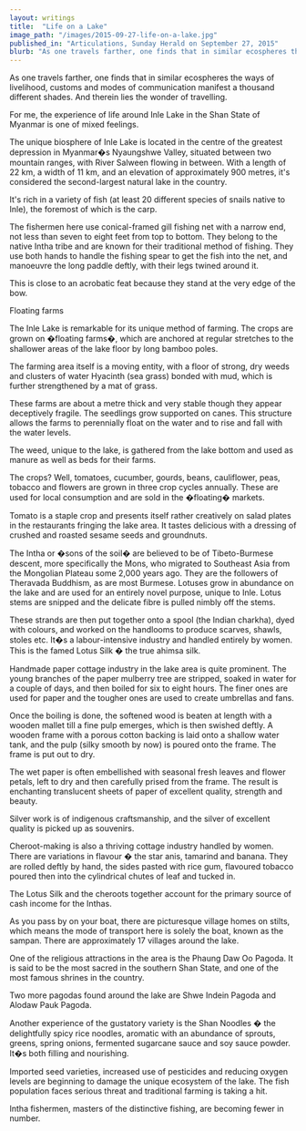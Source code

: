 ```yaml
---
layout: writings
title:  "Life on a Lake"
image_path: "/images/2015-09-27-life-on-a-lake.jpg"
published_in: "Articulations, Sunday Herald on September 27, 2015"
blurb: "As one travels farther, one finds that in similar ecospheres the ways of livelihood, customs and modes of communication manifest a thousand different shades. And therein lies the wonder of travelling. As one travels farther, one finds that in similar ecospheres the ways of livelihood ..."
---
```


As one travels farther, one finds that in similar ecospheres the ways of livelihood, customs and modes of communication manifest a thousand different shades. And therein lies the wonder of travelling.

For me, the experience of life around Inle Lake in the Shan State of Myanmar  is one of mixed feelings.

The unique biosphere of Inle Lake is located in the centre of the greatest depression in Myanmar�s Nyaungshwe Valley, situated between two mountain ranges, with River Salween flowing in between. With a length of 22 km, a width of 11 km, and an elevation of approximately 900 metres, it's considered the second-largest natural lake in the country.

It's rich in a variety of fish (at least 20 different species of snails native to Inle), the foremost of which is the carp.

The fishermen here use conical-framed gill fishing net with a narrow end, not less than seven to eight feet from top to bottom. They belong to the native Intha tribe and are known for their traditional method of fishing. They use both hands to handle the fishing spear to get the fish into the net, and manoeuvre the long paddle deftly,  with their legs twined around it.

This is close to an acrobatic feat because they stand at the very edge of the bow.

Floating farms

The Inle Lake is remarkable for its unique method of farming. The crops are grown on �floating farms�, which are anchored at regular stretches to the shallower areas of the lake floor by long bamboo poles.

The farming area itself is a moving entity, with a floor of strong, dry weeds and clusters of water Hyacinth (sea grass) bonded with mud, which is further strengthened by a mat of grass.

These farms are about a metre thick and very stable though they appear deceptively fragile. The seedlings grow supported on canes. This structure allows the farms to perennially float on the water and to rise and fall with the water levels.

The weed, unique to the lake, is gathered from the lake bottom and used as manure as well as beds for their farms.

The crops? Well, tomatoes, cucumber, gourds, beans, cauliflower, peas, tobacco and flowers are grown in three crop cycles annually. These are used for local consumption and are sold in the �floating� markets.

Tomato is a staple crop and presents itself rather creatively on salad plates in the restaurants fringing the lake area. It tastes delicious with a dressing of crushed and roasted sesame seeds and groundnuts.

The Intha or �sons of the soil� are believed to be of Tibeto-Burmese descent, more specifically the Mons, who migrated to Southeast Asia from the Mongolian Plateau some 2,000 years ago. They are the followers of Theravada Buddhism, as are most Burmese.
Lotuses grow in abundance on the lake and are used for an entirely novel purpose, unique to Inle. Lotus stems are snipped and the delicate fibre is pulled nimbly off the stems.

These strands are then put together onto a spool (the Indian charkha), dyed with colours, and worked on the handlooms to produce scarves, shawls, stoles etc. It�s a labour-intensive industry and handled entirely by women. This is the famed Lotus Silk � the true ahimsa silk.

Handmade paper cottage industry in the lake area is quite prominent. The young branches of the paper mulberry tree are stripped, soaked in water for a couple of days, and then boiled for six to eight hours. The finer ones are used for paper and the tougher ones are used to create umbrellas and fans.

Once the boiling is done, the softened wood is beaten at length with a wooden mallet till a fine pulp emerges, which is then swished deftly. A wooden frame with a porous cotton backing is laid onto a shallow water tank, and the pulp (silky smooth by now) is poured onto the frame. The frame is put out to dry.

The wet paper is often embellished with seasonal fresh leaves and flower petals, left to dry and then carefully prised from the frame. The result is enchanting translucent sheets of paper of excellent quality, strength and beauty.

Silver work is of indigenous craftsmanship, and the silver of excellent quality is picked up as souvenirs.

Cheroot-making is also a thriving cottage industry handled by women. There are variations in flavour � the star anis, tamarind and banana. They are rolled deftly by hand, the sides pasted with rice gum, flavoured tobacco poured then into the cylindrical chutes of leaf and tucked in.

The Lotus Silk and the cheroots together account for the primary source of cash income for the Inthas.

As you pass by on your boat, there are picturesque village homes on stilts, which means the mode of transport here is solely the boat, known as the sampan. There are approximately 17 villages around the lake.

One of the religious attractions in the area is the Phaung Daw Oo Pagoda. It is said to be the most sacred in the southern Shan State, and one of the most famous shrines in the country.

Two more pagodas found around the lake are Shwe Indein Pagoda and Alodaw Pauk Pagoda.

Another experience of the gustatory variety is the Shan Noodles � the delightfully spicy rice noodles, aromatic with an abundance of sprouts, greens, spring onions, fermented sugarcane sauce and soy sauce powder. It�s both filling and nourishing.

Imported seed varieties, increased use of pesticides and reducing oxygen levels are beginning to damage the unique ecosystem of the lake. The fish population faces serious threat and traditional farming is taking a hit.

Intha fishermen, masters of the distinctive fishing, are becoming fewer in number.
